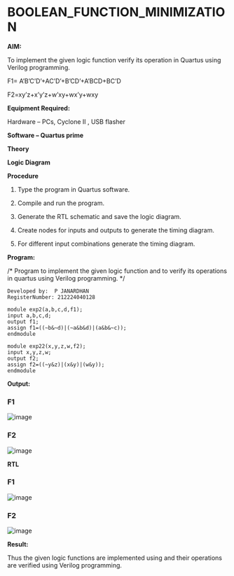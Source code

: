 # BOOLEAN_FUNCTION_MINIMIZATION

**AIM:**

To implement the given logic function verify its operation in Quartus using Verilog programming.

F1= A’B’C’D’+AC’D’+B’CD’+A’BCD+BC’D 

F2=xy’z+x’y’z+w’xy+wx’y+wxy

**Equipment Required:**

Hardware – PCs, Cyclone II , USB flasher

**Software – Quartus prime**

**Theory**

**Logic Diagram**

**Procedure**

1.	Type the program in Quartus software.

2.	Compile and run the program.

3.	Generate the RTL schematic and save the logic diagram.

4.	Create nodes for inputs and outputs to generate the timing diagram.

5.	For different input combinations generate the timing diagram.


**Program:**

/* Program to implement the given logic function and to verify its operations in quartus using Verilog programming. */
```
Developed by:  P JANARDHAN
RegisterNumber: 212224040128
```

```
module exp2(a,b,c,d,f1);
input a,b,c,d;
output f1;
assign f1=((~b&~d)|(~a&b&d)|(a&b&~c));
endmodule
```
```
module exp22(x,y,z,w,f2);
input x,y,z,w;
output f2;
assign f2=((~y&z)|(x&y)|(w&y));
endmodule
```


**Output:**
### F1

![image](https://github.com/user-attachments/assets/decef45d-be08-44a9-9746-42b5c3dc8cbc)

### F2
![image](https://github.com/user-attachments/assets/177af588-334c-4389-a571-2fd559c5da90)


**RTL**
### F1

![image](https://github.com/user-attachments/assets/868ffca8-a2f3-44e8-a8b8-3bfed328b452)

### F2
![image](https://github.com/user-attachments/assets/fa2da9bc-1018-4092-9851-79395262902d)

**Result:**

Thus the given logic functions are implemented using and their operations are verified using Verilog programming.

